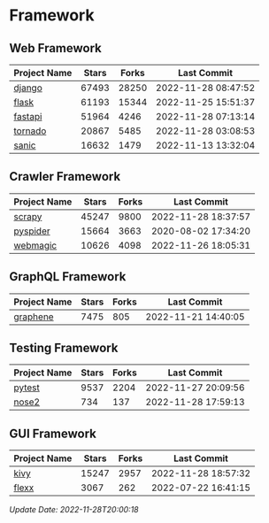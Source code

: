 # Framework

## Web Framework
| Project Name | Stars | Forks | Last Commit |
| ------------ | ----- | ----- | ----------- |
| [django](https://github.com/django/django) | 67493 | 28250 | 2022-11-28 08:47:52 |
| [flask](https://github.com/pallets/flask) | 61193 | 15344 | 2022-11-25 15:51:37 |
| [fastapi](https://github.com/tiangolo/fastapi) | 51964 | 4246 | 2022-11-28 07:13:14 |
| [tornado](https://github.com/tornadoweb/tornado) | 20867 | 5485 | 2022-11-28 03:08:53 |
| [sanic](https://github.com/sanic-org/sanic) | 16632 | 1479 | 2022-11-13 13:32:04 |

## Crawler Framework
| Project Name | Stars | Forks | Last Commit |
| ------------ | ----- | ----- | ----------- |
| [scrapy](https://github.com/scrapy/scrapy) | 45247 | 9800 | 2022-11-28 18:37:57 |
| [pyspider](https://github.com/binux/pyspider) | 15664 | 3663 | 2020-08-02 17:34:20 |
| [webmagic](https://github.com/code4craft/webmagic) | 10626 | 4098 | 2022-11-26 18:05:31 |

## GraphQL Framework
| Project Name | Stars | Forks | Last Commit |
| ------------ | ----- | ----- | ----------- |
| [graphene](https://github.com/graphql-python/graphene) | 7475 | 805 | 2022-11-21 14:40:05 |

## Testing Framework
| Project Name | Stars | Forks | Last Commit |
| ------------ | ----- | ----- | ----------- |
| [pytest](https://github.com/pytest-dev/pytest) | 9537 | 2204 | 2022-11-27 20:09:56 |
| [nose2](https://github.com/nose-devs/nose2) | 734 | 137 | 2022-11-28 17:59:13 |

## GUI Framework
| Project Name | Stars | Forks | Last Commit |
| ------------ | ----- | ----- | ----------- |
| [kivy](https://github.com/kivy/kivy) | 15247 | 2957 | 2022-11-28 18:57:32 |
| [flexx](https://github.com/flexxui/flexx) | 3067 | 262 | 2022-07-22 16:41:15 |

*Update Date: 2022-11-28T20:00:18*